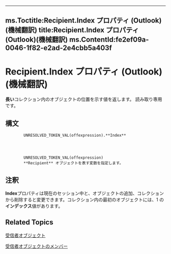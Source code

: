 

---
ms.Toctitle:Recipient.Index プロパティ (Outlook)(機械翻訳)
title:Recipient.Index プロパティ (Outlook)(機械翻訳)
ms.ContentId:fe2ef09a-0046-1f82-e2ad-2e4cbb5a403f
---
# Recipient.Index プロパティ (Outlook)(機械翻訳)




**長い**コレクション内のオブジェクトの位置を示す値を返します。 読み取り専用です。

## 構文

            UNRESOLVED_TOKEN_VAL(offexpression).**Index**




            UNRESOLVED_TOKEN_VAL(offexpression)
            **Recipient** オブジェクトを表す変数を指定します。



## 注釈
**Index**プロパティは現在のセッション中と、オブジェクトの追加、コレクションから削除すると変更できます。コレクション内の最初のオブジェクトには、1 の**インデックス**値があります。



## Related Topics

[受信者オブジェクト](8cee4d79-ec55-52a4-710b-6456944ca86d.md)

[受信者オブジェクトのメンバー](70e34018-95de-7fcf-1331-9be61a8675a2.md)




